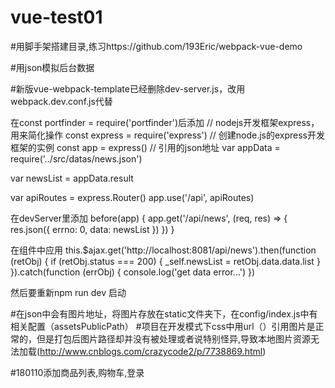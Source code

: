 # vue-test01
#用脚手架搭建目录,练习https://github.com/193Eric/webpack-vue-demo

#用json模拟后台数据

#新版vue-webpack-template已经删除dev-server.js，改用webpack.dev.conf.js代替

在const portfinder = require('portfinder')后添加
// nodejs开发框架express，用来简化操作
const express = require('express')
// 创建node.js的express开发框架的实例
const app = express()
// 引用的json地址
var appData = require('../src/datas/news.json')

var newsList = appData.result

var apiRoutes = express.Router()
app.use('/api', apiRoutes)

在devServer里添加
before(app) {
      app.get('/api/news', (req, res) => {
        res.json({
          errno: 0,
          data: newsList
        })
      })
    }

在组件中应用
this.$ajax.get('http://localhost:8081/api/news').then(function (retObj) {
          if (retObj.status === 200) {
            _self.newsList = retObj.data.data.list
          }
        }).catch(function (errObj) {
          console.log('get data error...')
        })

然后要重新npm run dev 启动


#在json中会有图片地址，将图片存放在static文件夹下，在config/index.js中有相关配置（assetsPublicPath）
#项目在开发模式下css中用url（）引用图片是正常的，但是打包后图片路径却并没有被处理或者说特别怪异,导致本地图片资源无法加载(http://www.cnblogs.com/crazycode2/p/7738869.html)

#180110添加商品列表,购物车,登录
